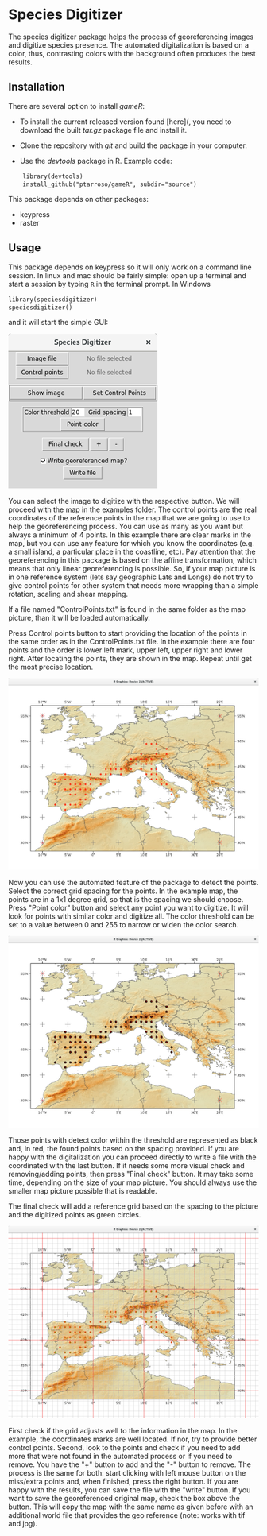 # Species Digitizer

The species digitizer package helps the process of georeferencing
images and digitize species presence. The automated digitalization is
based on a color, thus, contrasting colors with the background often
produces the best results.

## Installation

There are several option to install *gameR*:

- To install the current released version found [here](, you need to
  download the built *tar.gz* package file and install it.

- Clone the repository with *git* and build the package in your computer.

- Use the *devtools* package in R. Example code:

```
    library(devtools)
    install_github("ptarroso/gameR", subdir="source")
```

This package depends on other packages:
- keypress
- raster

## Usage

This package depends on keypress so it will only work on a command line session.
In linux and mac should be fairly simple: open up a terminal and start a session
by typing `R` in the terminal prompt. In Windows 



```
library(speciesdigitizer)
speciesdigitizer()
```

and it will start the simple GUI:

![GUI](https://raw.githubusercontent.com/ptarroso/speciesdigitizer/master/images/gui.png)

You can select the image to digitize with the respective button. We will
proceed with the [map](https://raw.githubusercontent.com/ptarroso/speciesdigitizer/master/example/example.jpg) in the examples folder.
The control points are the real coordinates of the reference points in
the map that we are going to use to help the georeferencing process. You
can use as many as you want but always a minimum of 4 points. In this
example there are clear marks in the map, but you can use any feature
for which you know the coordinates (e.g. a small island, a particular
place in the coastline, etc). Pay attention that the georeferencing in
this package is based on the affine transformation, which means that
only linear georeferencing is possible. So, if your map picture is in one
reference system (lets say geographic Lats and Longs) do not try to give
control points for other system that needs more wrapping than a simple
rotation, scaling and shear mapping.

If a file named "ControlPoints.txt" is found in the same folder as the
map picture, than it will be loaded automatically.

Press Control points button to start providing the location of the points
in the same order as in the ControlPoints.txt file. In the example there
are four points and the order is lower left mark, upper left, upper right
and lower right. After locating the points, they are shown in the map.
Repeat until get the most precise location.

![controlpoints](https://raw.githubusercontent.com/ptarroso/speciesdigitizer/master/images/controlpoints.png)

Now you can use the automated feature of the package to detect the points.
Select the correct grid spacing for the points. In the example map,
the points are in a 1x1 degree grid, so that is the spacing we should
choose. Press "Point color" button and select any point you want to
digitize. It will look for points with similar color and digitize all.
The color threshold can be set to a value between 0 and 255 to narrow
or widen the color search.

![digit](https://raw.githubusercontent.com/ptarroso/speciesdigitizer/master/images/digit.png)

Those points with detect color within the threshold are represented as
black and, in red, the found points based on the spacing provided.
If you are happy with the digitalization you can proceed directly to
write a file with the coordinated with the last button. If it needs some
more visual check and removing/adding points, then press "Final check"
button. It may take some time, depending on the size of your map picture.
You should always use the smaller map picture possible that is readable.

The final check will add a reference grid based on the spacing to the
picture and the digitized points as green circles.

![check](https://raw.githubusercontent.com/ptarroso/speciesdigitizer/master/images/check.png)

First check if the grid adjusts well to the information in the map. In
the example, the coordinates marks are well located. If nor, try to
provide better control points. Second, look to the points and check if
you need to add more that were not found in the automated process or
if you need to remove. You have the "+" button to add and the "-"
button to remove. The process is the same for both: start clicking
with left mouse button on the miss/extra points and, when finished,
press the right button. If you are happy with the results, you can save
the file with the "write" button. If you want to save the georeferenced
original map, check the box above the button. This will copy the map with
the same name as given before with an additional world file that provides
the geo reference (note: works with tif and jpg).

